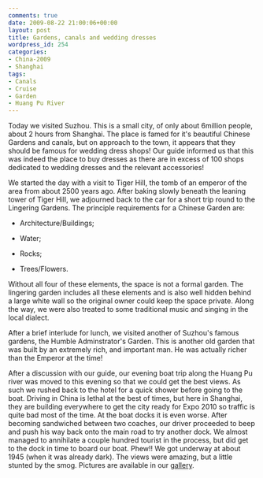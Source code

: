 ```yaml
---
comments: true
date: 2009-08-22 21:00:06+00:00
layout: post
title: Gardens, canals and wedding dresses
wordpress_id: 254
categories:
- China-2009
- Shanghai
tags:
- Canals
- Cruise
- Garden
- Huang Pu River
---
```


Today we visited Suzhou. This is a small city, of only about 6million people, about 2 hours from Shanghai. The place is famed for it's beautiful Chinese Gardens and canals, but on approach to the town, it appears that they should be famous for wedding dress shops! Our guide informed us that this was indeed the place to buy dresses as there are in excess of 100 shops dedicated to wedding dresses and the relevant accessories!<!-- more -->

We started the day with a visit to Tiger Hill, the tomb of an emperor of the area from about 2500 years ago. After baking slowly beneath the leaning tower of Tiger Hill, we adjourned back to the car for a short trip round to the Lingering Gardens. The principle requirements for a Chinese Garden are:



	
  * Architecture/Buildings;

	
  * Water;

	
  * Rocks;

	
  * Trees/Flowers.


Without all four of these elements, the space is not a formal garden. The lingering garden includes all these elements and is also well hidden behind a large white wall so the original owner could keep the space private. Along the way, we were also treated to some traditional music and singing in the local dialect.



After a brief interlude for lunch, we visited another of Suzhou's famous gardens, the Humble Adminstrator's Garden. This is another old garden that was built by an extremely rich, and important man. He was actually richer than the Emperor at the time!



After a discussion with our guide, our evening boat trip along the Huang Pu river was moved to this evening so that we could get the best views. As such we rushed back to the hotel for a quick shower before going to the boat. Driving in China is lethal at the best of times, but here in Shanghai, they are building everywhere to get the city ready for Expo 2010 so traffic is quite bad most of the time. At the boat docks it is even worse. After becoming sandwiched between two coaches, our driver proceeded to beep and push his way back onto the main road to try another dock. We almost managed to annihilate a couple hundred tourist in the process, but did get to the dock in time to board our boat. Phew!! We got underway at about 1945 (when it was already dark). The views were amazing, but a little stunted by the smog. Pictures are available in our [gallery](http://travel.perry-online.me.uk/files/2012/08/sfpgMjAwOS8yMDA5LjA4LjA1IC0gMjAwOS4wOS4xMSBUb3VyIG9mIENoaW5hLzIwMDkuMDguMjAgLSAyMDA5LjA4LjI2IFNoYW5naGFpLyoqNioqKjUxNzUwZjAyM2I3YTNlNGY2NmZjZDA2MzM1OTFjZjMx.jpg).
